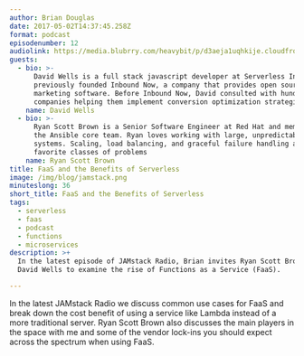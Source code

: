 ```yaml
---
author: Brian Douglas
date: 2017-05-02T14:37:45.258Z
format: podcast
episodenumber: 12
audiolink: https://media.blubrry.com/heavybit/p/d3aeja1uqhkije.cloudfront.net/podcasts/jamstack-radio/20170131-jamstack-radio-012.mp3
guests:
  - bio: >-
      David Wells is a full stack javascript developer at Serverless Inc. and
      previously founded Inbound Now, a company that provides open source
      marketing software. Before Inbound Now, David consulted with hundreds of
      companies helping them implement conversion optimization strategies..
    name: David Wells
  - bio: >-
      Ryan Scott Brown is a Senior Software Engineer at Red Hat and member of
      the Ansible core team. Ryan loves working with large, unpredictable
      systems. Scaling, load balancing, and graceful failure handling are his
      favorite classes of problems
    name: Ryan Scott Brown
title: FaaS and the Benefits of Serverless
image: /img/blog/jamstack.png
minuteslong: 36
short_title: FaaS and the Benefits of Serverless
tags:
  - serverless
  - faas
  - podcast
  - functions
  - microservices
description: >+
  In the latest episode of JAMstack Radio, Brian invites Ryan Scott Brown and
  David Wells to examine the rise of Functions as a Service (FaaS).

---
```

In the latest JAMstack Radio we discuss common use cases for FaaS and break down the cost benefit of using a service like Lambda instead of a more traditional server. Ryan Scott Brown also discusses the main players in the space with me and some of the vendor lock-ins you should expect across the spectrum when using FaaS.

